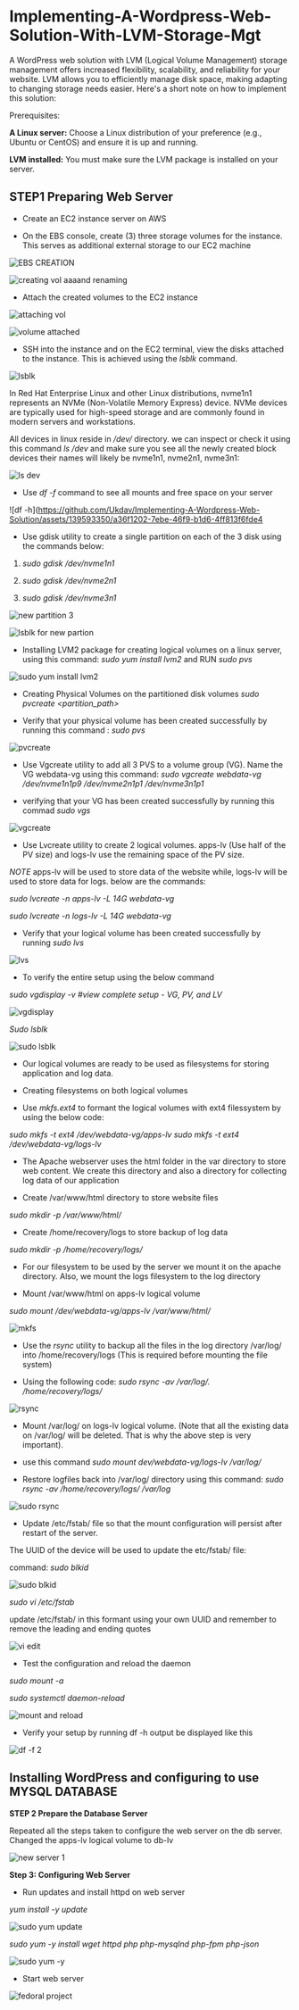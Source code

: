 # Implementing-A-Wordpress-Web-Solution-With-LVM-Storage-Mgt

A WordPress web solution with LVM (Logical Volume Management) storage management offers increased flexibility, scalability, and reliability for your website. LVM allows you to efficiently manage disk space, making adapting to changing storage needs easier. Here's a short note on how to implement this solution:

Prerequisites:

**A Linux server:** Choose a Linux distribution of your preference (e.g., Ubuntu or CentOS) and ensure it is up and running.

**LVM installed:** You must make sure the LVM package is installed on your server.

## STEP1 Preparing Web Server

* Create an EC2 instance server on AWS

* On the EBS console, create (3) three storage volumes for the instance. This serves as additional external storage to our EC2 machine

![EBS CREATION](https://github.com/Ukdav/Implementing-A-Wordpress-Web-Solution/assets/139593350/0b3bb2ec-3325-4a81-9eb6-01f8a5c4d23f)

![creating vol aaaand renaming](https://github.com/Ukdav/Implementing-A-Wordpress-Web-Solution/assets/139593350/c1d5a2b1-f63f-4112-bfb4-71106da16e03)

* Attach the created volumes to the EC2 instance

![attaching vol](https://github.com/Ukdav/Implementing-A-Wordpress-Web-Solution/assets/139593350/08083980-ba15-441a-9657-dcea23f5fb51)

![volume attached](https://github.com/Ukdav/Implementing-A-Wordpress-Web-Solution/assets/139593350/f9d0c055-3e25-4857-952d-9df0c6ded923)

* SSH into the instance and on the EC2 terminal, view the disks attached to the instance. This is achieved using the *lsblk*  command.

![lsblk](https://github.com/Ukdav/Implementing-A-Wordpress-Web-Solution/assets/139593350/72c4fa29-3c80-4fb4-8274-120628da539d)

In Red Hat Enterprise Linux and other Linux distributions, nvme1n1 represents an NVMe (Non-Volatile Memory Express) device. NVMe devices are typically used for high-speed storage and are commonly found in modern servers and workstations.

All devices in linux reside in */dev/* directory. we can inspect or check it using this command *ls /dev* and make sure you see all the newly created block devices their names will likely be nvme1n1, nvme2n1, nvme3n1:

![ls dev](https://github.com/Ukdav/Implementing-A-Wordpress-Web-Solution/assets/139593350/074d7312-8533-4e7d-957a-b22332118429)

* Use *df -f* command to see all mounts and free space on your server

![df -h](https://github.com/Ukdav/Implementing-A-Wordpress-Web-Solution/assets/139593350/a36f1202-7ebe-46f9-b1d6-4ff813f6fde4

* Use gdisk utility to create a single partition on each of the 3 disk using the commands below:

1. *sudo gdisk /dev/nvme1n1*

2. *sudo gdisk /dev/nvme2n1*

3. *sudo gdisk /dev/nvme3n1*

![new partition 3](https://github.com/Ukdav/Implementing-A-Wordpress-Web-Solution/assets/139593350/6c5dba8e-bf9a-4eff-a926-d10766c4a154)

![lsblk for new partion](https://github.com/Ukdav/Implementing-A-Wordpress-Web-Solution/assets/139593350/9612c4f0-9ca7-4180-a00f-15c5b4122246)

* Installing LVM2 package for creating logical volumes on a linux server, using this command: *sudo yum install lvm2* and RUN *sudo pvs*

![sudo yum install lvm2](https://github.com/Ukdav/Implementing-A-Wordpress-Web-Solution/assets/139593350/04d2af20-1b69-4a6a-8bd4-3c1a91f46644)

* Creating Physical Volumes on the partitioned disk volumes
*sudo pvcreate <partition_path>*

* Verify that your physical volume has been created successfully by running this command : *sudo pvs*

![pvcreate](https://github.com/Ukdav/Implementing-A-Wordpress-Web-Solution/assets/139593350/12ff974e-1fa2-4519-9cec-9ebab549d13b)

* Use Vgcreate utility to add all 3 PVS to a volume group (VG). Name the VG webdata-vg using this command: *sudo vgcreate webdata-vg /dev/nvme1n1p9 /dev/nvme2n1p1 /dev/nvme3n1p1*
  
* verifying that your VG has been created successfully by running this commad *sudo vgs*

![vgcreate](https://github.com/Ukdav/Implementing-A-Wordpress-Web-Solution/assets/139593350/2a11eb73-d3ab-47e3-8847-c177f3ab32a2)

* Use Lvcreate utility to create 2 logical volumes. apps-lv (Use half of the PV size) and logs-lv use the remaining space of the PV size.

*NOTE* apps-lv will be used to store data of the website while, logs-lv will be used to store data for logs. below are the commands:

*sudo lvcreate -n apps-lv -L 14G webdata-vg*

*sudo lvcreate -n logs-lv -L 14G webdata-vg*

* Verify that your logical volume has been created successfully by running *sudo lvs*

![lvs](https://github.com/Ukdav/Implementing-A-Wordpress-Web-Solution/assets/139593350/0307c237-c5ab-4622-bf83-91ebf40c1a42)

* To verify the entire setup using the below command

*sudo vgdisplay -v #view complete setup - VG, PV, and LV*

![vgdisplay](https://github.com/Ukdav/Implementing-A-Wordpress-Web-Solution/assets/139593350/0c68456b-b85b-4b6c-b650-818e0bc1f612)

*Sudo lsblk*

![sudo lsblk](https://github.com/Ukdav/Implementing-A-Wordpress-Web-Solution/assets/139593350/c37d3b90-3571-4a7e-952b-1d3592974efa)

* Our logical volumes are ready to be used as filesystems for storing application and log data.
* Creating filesystems on both logical volumes
  
* Use *mkfs.ext4* to formant the logical volumes with ext4 filessystem by using the below code:

*sudo mkfs -t ext4 /dev/webdata-vg/apps-lv*
*sudo mkfs -t ext4 /dev/webdata-vg/logs-lv*

* The Apache webserver uses the html folder in the var directory to store web content. We create this directory and also a directory for collecting log data of our application

* Create /var/www/html directory to store website files

*sudo mkdir -p /var/www/html/*

* Create /home/recovery/logs to store backup of log data

*sudo mkdir -p /home/recovery/logs/*

* For our filesystem to be used by the server we mount it on the apache directory. Also, we mount the logs filesystem to the log directory

* Mount /var/www/html on apps-lv logical volume

*sudo mount /dev/webdata-vg/apps-lv /var/www/html/*

![mkfs](https://github.com/Ukdav/Implementing-A-Wordpress-Web-Solution/assets/139593350/2fb015ae-3a89-49e5-a5ee-60b2e615d6be)

* Use the *rsync* utility to backup all the files in the log directory /var/log/ into /home/recovery/logs (This is required before mounting the file system)

* Using the following code: *sudo rsync -av /var/log/. /home/recovery/logs/*

![rsync](https://github.com/Ukdav/Implementing-A-Wordpress-Web-Solution/assets/139593350/fc3722cc-586f-4e9e-933f-9ab5c81ad746)

* Mount /var/log/ on logs-lv logical volume. (Note that all the existing data on /var/log/ will be deleted. That is why the above step is very important). 

* use this command *sudo mount dev/webdata-vg/logs-lv /var/log/*

* Restore logfiles back into /var/log/ directory using this command: *sudo rsync -av /home/recovery/logs/ /var/log*
  
![sudo rsync](https://github.com/Ukdav/Implementing-A-Wordpress-Web-Solution/assets/139593350/8d964fbd-4d07-4846-a550-cb5dc6e0d23b)

* Update /etc/fstab/ file so that the mount configuration will persist after restart of the server.

The UUID of the device will be used to update the etc/fstab/ file: 

command: *sudo blkid*

![sudo blkid](https://github.com/Ukdav/Implementing-A-Wordpress-Web-Solution/assets/139593350/1a415f4d-c67c-4c65-a518-2617892448fc)

*sudo vi /etc/fstab*

update /etc/fstab/ in this formant using your own UUID and remember to remove the leading and ending quotes

![vi edit](https://github.com/Ukdav/Implementing-A-Wordpress-Web-Solution/assets/139593350/b562e1f0-ca50-4eb6-8851-937230c8ebe1)

* Test the configuration and reload the daemon

*sudo mount -a*

*sudo systemctl daemon-reload*

![mount and reload](https://github.com/Ukdav/Implementing-A-Wordpress-Web-Solution/assets/139593350/594bb735-cce9-48ac-a234-5dce045a273a)

* Verify your setup by running df -h output be displayed like this

![df -f 2](https://github.com/Ukdav/Implementing-A-Wordpress-Web-Solution/assets/139593350/c8beba06-37ea-4ace-83e0-cb76537e73ff)

## Installing WordPress and configuring to use MYSQL DATABASE

**STEP 2 Prepare the Database Server**

Repeated all the steps taken to configure the web server on the db server. Changed the apps-lv logical volume to db-lv

![new server 1](https://github.com/Ukdav/Implementing-A-Wordpress-Web-Solution/assets/139593350/9e29e803-ca16-40b8-a805-2719dc129c31)


**Step 3: Configuring Web Server**

* Run updates and install httpd on web server
  
*yum install -y update*

![sudo yum update](https://github.com/Ukdav/Implementing-A-Wordpress-Web-Solution/assets/139593350/7e81dea9-e183-48f5-b082-9a7b6db4b1e1)

*sudo yum -y install wget httpd php php-mysqlnd php-fpm php-json*

![sudo yum -y](https://github.com/Ukdav/Implementing-A-Wordpress-Web-Solution/assets/139593350/bf8fb0c5-76b1-4fce-a7fa-8d1adc92e3c4)

* Start web server

![fedoral project](https://github.com/Ukdav/Implementing-A-Wordpress-Web-Solution/assets/139593350/c8048fb6-da8b-4531-bcb2-ddbc7b0af1f6)













































